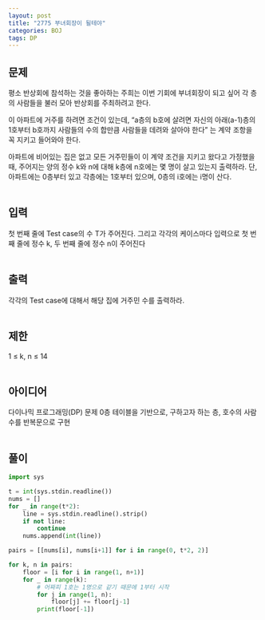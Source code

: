 ```yaml
---
layout: post
title: "2775 부녀회장이 될테야"
categories: BOJ
tags: DP
---
```



## 문제
평소 반상회에 참석하는 것을 좋아하는 주희는 이번 기회에 부녀회장이 되고 싶어 각 층의 사람들을 불러 모아 반상회를 주최하려고 한다.

이 아파트에 거주를 하려면 조건이 있는데, “a층의 b호에 살려면 자신의 아래(a-1)층의 1호부터 b호까지 사람들의 수의 합만큼 사람들을 데려와 살아야 한다” 는 계약 조항을 꼭 지키고 들어와야 한다.

아파트에 비어있는 집은 없고 모든 거주민들이 이 계약 조건을 지키고 왔다고 가정했을 때, 주어지는 양의 정수 k와 n에 대해 k층에 n호에는 몇 명이 살고 있는지 출력하라. 단, 아파트에는 0층부터 있고 각층에는 1호부터 있으며, 0층의 i호에는 i명이 산다.
<br><br>


## 입력
첫 번째 줄에 Test case의 수 T가 주어진다. 그리고 각각의 케이스마다 입력으로 첫 번째 줄에 정수 k, 두 번째 줄에 정수 n이 주어진다
<br><br>


## 출력
각각의 Test case에 대해서 해당 집에 거주민 수를 출력하라.
<br><br>


## 제한
1 ≤ k, n ≤ 14
<br><br>

## 아이디어
다이나믹 프로그래밍(DP) 문제
0층 테이블을 기반으로, 구하고자 하는 층, 호수의 사람 수를 반복문으로 구현
<br><br>

## 풀이
```python
import sys

t = int(sys.stdin.readline())
nums = []
for _ in range(t*2):
    line = sys.stdin.readline().strip()
    if not line:
        continue
    nums.append(int(line))

pairs = [[nums[i], nums[i+1]] for i in range(0, t*2, 2)]

for k, n in pairs:
    floor = [i for i in range(1, n+1)]
    for _ in range(k):
        # 어짜피 1호는 1명으로 같기 때문에 1부터 시작
        for j in range(1, n):
            floor[j] += floor[j-1]
        print(floor[-1])
```


        

